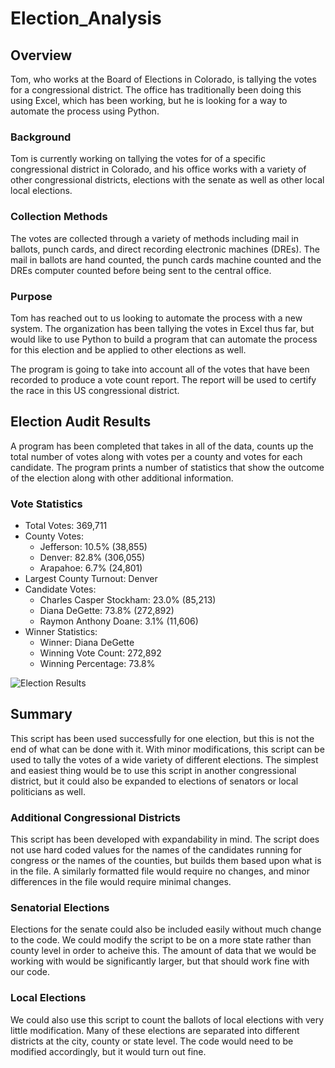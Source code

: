 # Election_Analysis

## Overview

Tom, who works at the Board of Elections in Colorado, is tallying the votes for a congressional district.  The office has traditionally been doing this using Excel, which has been working, but he is looking for a way to automate the process using Python.

### Background

Tom is currently working on tallying the votes for of a specific congressional district in Colorado, and his office works with a variety of other congressional districts, elections with the senate as well as other local local elections.

### Collection Methods

The votes are collected through a variety of methods including mail in ballots, punch cards, and direct recording electronic machines (DREs).  The mail in ballots are hand counted, the punch cards machine counted and the DREs computer counted before being sent to the central office.

### Purpose

Tom has reached out to us looking to automate the process with a new system.  The organization has been tallying the votes in Excel thus far, but would like to use Python to build a program that can automate the process for this election and be applied to other elections as well.

The program is going to take into account all of the votes that have been recorded to produce a vote count report.  The report will be used to certify the race in this US congressional district.

## Election Audit Results

A program has been completed that takes in all of the data, counts up the total number of votes along with votes per a county and votes for each candidate.  The program prints a number of statistics that show the outcome of the election along with other additional information.

### Vote Statistics

* Total Votes: 369,711
* County Votes:
	* Jefferson: 10.5% (38,855)
	* Denver: 82.8% (306,055)
	* Arapahoe: 6.7% (24,801)
* Largest County Turnout: Denver
* Candidate Votes:
	* Charles Casper Stockham: 23.0% (85,213)
	* Diana DeGette: 73.8% (272,892)
	* Raymon Anthony Doane: 3.1% (11,606)
* Winner Statistics: 
	* Winner: Diana DeGette
	* Winning Vote Count: 272,892
	* Winning Percentage: 73.8%

![Election Results](https://github.com/ForTheGold/Election_Analysis/tree/main/Resources/election_results.png)

## Summary

This script has been used successfully for one election, but this is not the end of what can be done with it.  With minor modifications, this script can be used to tally the votes of a wide variety of different elections.  The simplest and easiest thing would be to use this script in another congressional district, but it could also be expanded to elections of senators or local politicians as well.

### Additional Congressional Districts

This script has been developed with expandability in mind.  The script does not use hard coded values for the names of the candidates running for congress or the names of the counties, but builds them based upon what is in the file.  A similarly formatted file would require no changes, and minor differences in the file would require minimal changes.

### Senatorial Elections

Elections for the senate could also be included easily without much change to the code.  We could modify the script to be on a more state rather than county level in order to acheive this.  The amount of data that we would be working with would be significantly larger, but that should work fine with our code.

### Local Elections

We could also use this script to count the ballots of local elections with very little modification.  Many of these elections are separated into different districts at the city, county or state level.  The code would need to be modified accordingly, but it would turn out fine.










